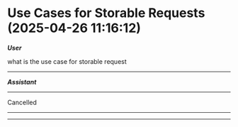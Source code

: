 <!-- Generated by SpecStory -->

# Use Cases for Storable Requests (2025-04-26 11:16:12)

_**User**_

what is the use case for storable request 

---

_**Assistant**_



---

Cancelled

---



---

